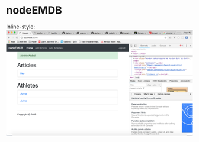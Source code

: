 # nodeEMDB
Inline-style: 
![screenshot1](https://github.com/JirayuL/nodeEMDB/blob/master/screenshot/Screen%20Shot1.png "screenshot1")
